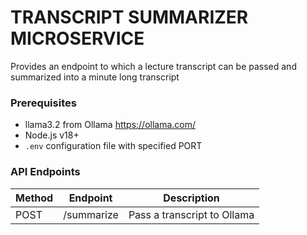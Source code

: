 # TRANSCRIPT SUMMARIZER MICROSERVICE

Provides an endpoint to which a lecture transcript can be passed and summarized into a minute long transcript

### Prerequisites
- llama3.2 from Ollama https://ollama.com/
- Node.js v18+
- `.env` configuration file with specified PORT

### API Endpoints
| Method | Endpoint | Description |
| ------ | -------- | ----------- |
| POST | /summarize | Pass a transcript to Ollama |
